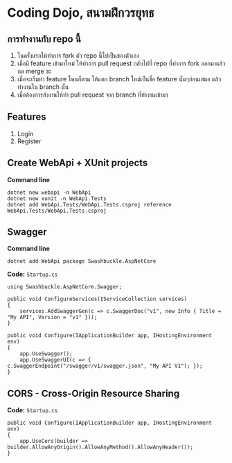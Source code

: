 # Coding Dojo, สนามฝึกวรยุทธ 

## การทำงานกับ repo นี้
1. ในครั้งแรกให้ทำการ fork ตัว repo นี้ไปเป็นของตัวเอง
1. เมื่อมี feature เข้ามาใหม่ ให้ทำการ pull request กลับไปที่ repo ที่ทำการ fork ออกมาแล้วกด merge ซะ
1. เมื่อจะเริ่มทำ feature ไหนก็ตาม ให้แตก branch ใหม่เป็นชื่อ feature นั้นๆก่อนเสมอ แล้วทำงานใน branch นั้น
1. เมื่อต้องการส่งงานให้ทำ pull request จาก branch ที่ทำงานเข้ามา

## Features
1. Login
1. Register

## Create WebApi + XUnit projects
**Command line**
```
dotnet new webapi -n WebApi
dotnet new xunit -n WebApi.Tests
dotnet add WebApi.Tests/WebApi.Tests.csproj reference WebApi.Tests/WebApi.Tests.csproj
```

## Swagger
**Command line**
```
dotnet add WebApi package Swashbuckle.AspNetCore
```
**Code:** `Startup.cs`
```
using Swashbuckle.AspNetCore.Swagger;

public void ConfigureServices(IServiceCollection services)
{
    services.AddSwaggerGen(c => c.SwaggerDoc("v1", new Info { Title = "My API", Version = "v1" }));
}

public void Configure(IApplicationBuilder app, IHostingEnvironment env)
{
    app.UseSwagger();
    app.UseSwaggerUI(c => { c.SwaggerEndpoint("/swagger/v1/swagger.json", "My API V1"); });
}
```

## CORS - Cross-Origin Resource Sharing
**Code:** `Startup.cs`
```
public void Configure(IApplicationBuilder app, IHostingEnvironment env)
{
    app.UseCors(builder => builder.AllowAnyOrigin().AllowAnyMethod().AllowAnyHeader());
}
```